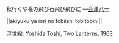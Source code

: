 秋行くや菴の飛び石飛び飛びに
—[会津八一](https://ja.wikipedia.org/wiki/会津八一)

||akiyuku ya iori no tobiishi tobitobini||

浮世絵: Yoshida Toshi, Two Lanterns, 1963